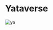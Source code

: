 # Yataverse
![ya](https://user-images.githubusercontent.com/88410343/146043765-6b4d3e7d-30e8-42d5-982b-e88e747585e2.png)
